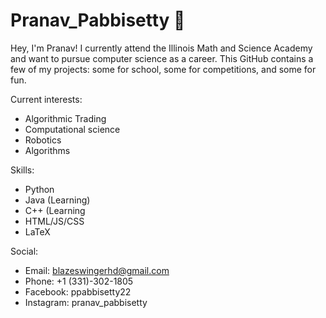 # Pranav_Pabbisetty :wave:

Hey, I'm Pranav! I currently attend the Illinois Math and Science Academy and want to pursue computer science as a career. This GitHub contains a few of my projects: some  for school, some for competitions, and some for fun.

Current interests:
  - Algorithmic Trading 
  - Computational science
  - Robotics
  - Algorithms 

Skills:
  - Python
  - Java (Learning)
  - C++ (Learning
  - HTML/JS/CSS
  - LaTeX

Social:
  - Email: blazeswingerhd@gmail.com
  - Phone: +1 (331)-302-1805
  - Facebook: ppabbisetty22
  - Instagram: pranav_pabbisetty
